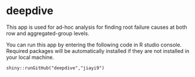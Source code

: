 # deepdive
This app is used for ad-hoc analysis for finding root failure causes at both row and aggregated-group levels.

You can run this app by entering the following code in R studio console. Required packages will be automatically installed if they are not installed in your local machine.

    shiny::runGitHub("deepdive","jiayi9")
